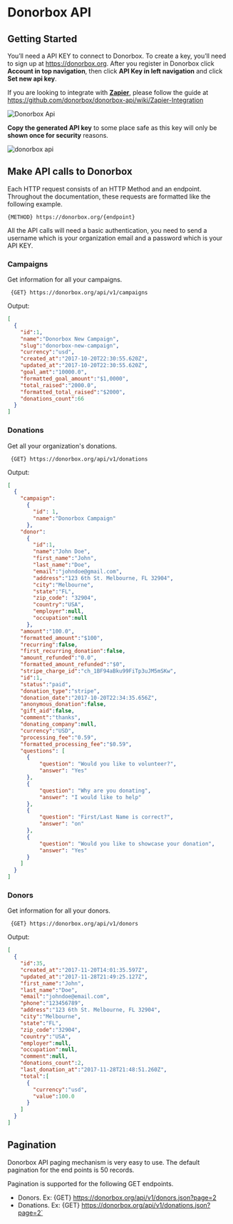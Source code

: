# Donorbox API

## Getting Started


You’ll need a API KEY to connect to Donorbox. To create a key, you’ll need to sign up at https://donorbox.org. After you register in Donorbox click **Account in top navigation**, then click **API Key in left navigation** and click **Set new api key**. 

If you are looking to integrate with **[Zapier](https://zapier.com)**, please follow the guide at https://github.com/donorbox/donorbox-api/wiki/Zapier-Integration

![Donorbox Api](https://github.com/donorbox/donorbox/wiki/images/zapier/dbox_zap_02_api_key.png)


**Copy the generated API key** to some place safe as this key will only be **shown once for security** reasons.

![donorbox api](https://github.com/donorbox/donorbox/wiki/images/zapier/dbox_zap_03_api_key.png)



## Make API calls to Donorbox

Each HTTP request consists of an HTTP Method and an endpoint. Throughout the documentation, these requests are formatted like the following example.

` {METHOD} https://donorbox.org/{endpoint} `

All the API calls will need a basic authentication, you need to send a username which is your organization email and a password which is your API KEY.
### Campaigns

Get information for all your campaigns.

` {GET} https://donorbox.org/api/v1/campaigns`

Output:

```json
[
  {
    "id":1,
    "name":"Donorbox New Campaign",
    "slug":"donorbox-new-campaign",
    "currency":"usd",
    "created_at":"2017-10-20T22:30:55.620Z",
    "updated_at":"2017-10-20T22:30:55.620Z",
    "goal_amt":"10000.0",
    "formatted_goal_amount":"$1,0000",
    "total_raised":"2000.0",
    "formatted_total_raised":"$2000",
    "donations_count":66
  }
]
```



### Donations

Get all your organization's donations.

` {GET} https://donorbox.org/api/v1/donations`

Output:

```json
[ 
  {
    "campaign":
      {
        "id": 1,
        "name":"Donorbox Campaign"
      },
    "donor":
      {
        "id":1,
        "name":"John Doe",
        "first_name":"John",
        "last_name":"Doe",
        "email":"johndoe@gmail.com",
        "address":"123 6th St. Melbourne, FL 32904",
        "city":"Melbourne",
        "state":"FL",
        "zip_code": "32904",
        "country":"USA",
        "employer":null,
        "occupation":null
      },
    "amount":"100.0",
    "formatted_amount":"$100",
    "recurring":false,
    "first_recurring_donation":false,
    "amount_refunded":"0.0",
    "formatted_amount_refunded":"$0",
    "stripe_charge_id":"ch_1BF94aBku99FiTp3uJM5mSKw",
    "id":1,
    "status":"paid",
    "donation_type":"stripe",
    "donation_date":"2017-10-20T22:34:35.656Z",
    "anonymous_donation":false,
    "gift_aid":false,
    "comment":"thanks",
    "donating_company":null,
    "currency":"USD",
    "processing_fee":"0.59",
    "formatted_processing_fee":"$0.59",
    "questions": [
      {
          "question": "Would you like to volunteer?",
          "answer": "Yes"
      },
      {
          "question": "Why are you donating",
          "answer": "I would like to help"
      },
      {
          "question": "First/Last Name is correct?",
          "answer": "on"
      },
      {
          "question": "Would you like to showcase your donation",
          "answer": "Yes"
      }
    ]
  }
]
```
### Donors

Get information for all your donors.

` {GET} https://donorbox.org/api/v1/donors`

Output:

```json
[
  {
    "id":35,
    "created_at":"2017-11-20T14:01:35.597Z",
    "updated_at":"2017-11-28T21:49:25.127Z",
    "first_name":"John",
    "last_name":"Doe",
    "email":"johndoe@email.com",
    "phone":"123456789",
    "address":"123 6th St. Melbourne, FL 32904",
    "city":"Melbourne",
    "state":"FL",
    "zip_code":"32904",
    "country":"USA",
    "employer":null,
    "occupation":null,
    "comment":null,
    "donations_count":2,
    "last_donation_at":"2017-11-28T21:48:51.260Z",
    "total":[
      {
        "currency":"usd",
        "value":100.0
      }
    ]
  }
]
```

## Pagination

Donorbox API paging mechanism is very easy to use. The default pagination for the end points is 50 records.

Pagination is supported for the following GET endpoints.

* Donors. Ex: {GET} https://donorbox.org/api/v1/donors.json?page=2
* Donations. Ex: {GET} https://donorbox.org/api/v1/donations.json?page=2`
